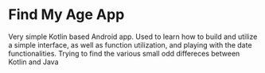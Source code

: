 # Find My Age App 

Very simple Kotlin based Android app. Used to learn how to build and utilize a simple interface, as well as function utilization, and playing with the date functionalities. Trying to find the various small odd differeces between Kotlin and Java
